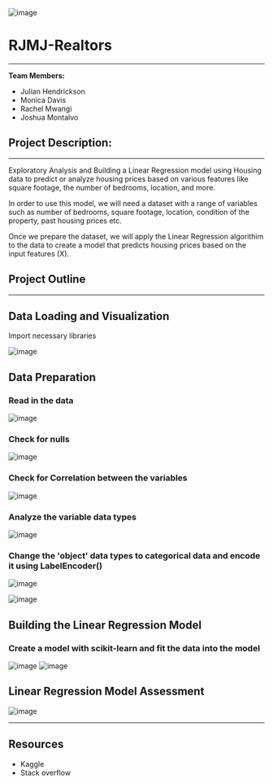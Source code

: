 ![image](https://github.com/JulHendrickson/RJMJ-Realtors/assets/133269723/194267c7-8f7e-44fd-969a-dccdb0d7b96f)

# RJMJ-Realtors
---
**Team Members:**
* Julian Hendrickson
* Monica Davis
* Rachel Mwangi
* Joshua Montalvo

## Project Description:
---

Exploratory Analysis and Building a Linear Regression model using Housing data to predict or analyze housing prices based on various features like square footage, the number of bedrooms, location, and more.  

In order to use this model, we will need a dataset with a range of variables such as number of bedrooms, square footage, location, condition of the property, past housing prices etc.
     
Once we prepare the dataset, we will apply the Linear Regression algorithim to the data to create a model that predicts housing prices based on the input features (X).
    

## Project Outline
---
## Data Loading and Visualization
     
Import necessary libraries

![image](https://github.com/JulHendrickson/RJMJ-Realtors/assets/133269723/56c436ff-b734-4070-b88b-59d114c9016c)

## Data Preparation

### Read in the data
![image](https://github.com/JulHendrickson/RJMJ-Realtors/assets/133269723/35e86099-3d62-4d06-9b3c-74a3ee2daf63)


### Check for nulls
![image](https://github.com/JulHendrickson/RJMJ-Realtors/assets/133269723/2dae008c-af07-4eb5-a6d0-91c616cb09b4)

### Check for Correlation between the variables
![image](https://github.com/JulHendrickson/RJMJ-Realtors/assets/133269723/60b3cb7c-95a2-4faa-aa95-65d69c8dcb1b)

### Analyze the variable data types
![image](https://github.com/JulHendrickson/RJMJ-Realtors/assets/133269723/76921fef-0bdd-4d97-9a7f-2d4805003073)



### Change the 'object' data types to categorical data and encode it using LabelEncoder()
![image](https://github.com/JulHendrickson/RJMJ-Realtors/assets/133269723/857478f6-7dc3-44fa-89ea-7bd7e06ca034)


![image](https://github.com/JulHendrickson/RJMJ-Realtors/assets/133269723/db7310aa-47bd-4820-b2fa-9c9c0a2b69c1)



## Building the Linear Regression Model

### Create a model with scikit-learn and fit the data into the model
![image](https://github.com/JulHendrickson/RJMJ-Realtors/assets/133269723/c8d3d5d1-680e-4f35-b246-031c43dcf3b2)
![image](https://github.com/JulHendrickson/RJMJ-Realtors/assets/133269723/02c8b031-2eab-464a-a8e4-bc42d4530a5a)


## Linear Regression Model Assessment

![image](https://github.com/JulHendrickson/RJMJ-Realtors/assets/133269723/82d10664-e24d-43a4-a6c5-7068135e6cfb)

---

## Resources
- Kaggle
- Stack overflow

